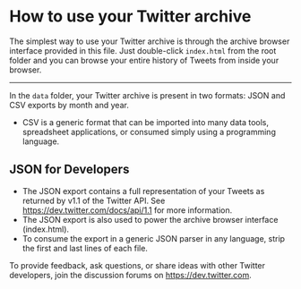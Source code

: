 # How to use your Twitter archive

The simplest way to use your Twitter archive is through the archive browser interface provided in this file. Just double-click `index.html` from the root folder and you can browse your entire history of Tweets from inside your browser.

---

In the `data` folder, your Twitter archive is present in two formats: JSON and CSV exports by month and year.

* CSV is a generic format that can be imported into many data tools, spreadsheet applications, or consumed simply using a programming language.

## JSON for Developers

* The JSON export contains a full representation of your Tweets as returned by v1.1 of the Twitter API. See https://dev.twitter.com/docs/api/1.1 for more information.
* The JSON export is also used to power the archive browser interface (index.html).
* To consume the export in a generic JSON parser in any language, strip the first and last lines of each file.

To provide feedback, ask questions, or share ideas with other Twitter developers, join the discussion forums on https://dev.twitter.com.
